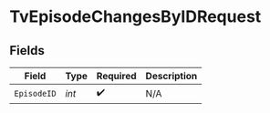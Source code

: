 # TvEpisodeChangesByIDRequest


## Fields

| Field              | Type               | Required           | Description        |
| ------------------ | ------------------ | ------------------ | ------------------ |
| `EpisodeID`        | *int*              | :heavy_check_mark: | N/A                |